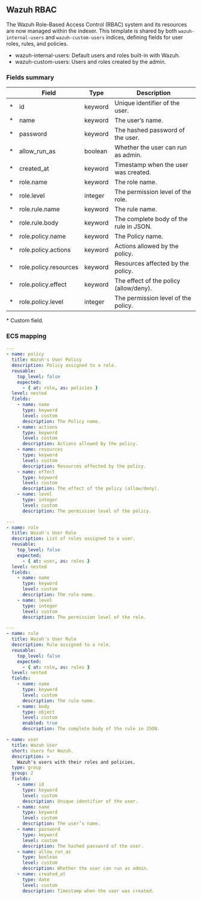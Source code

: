 ## Wazuh RBAC

The Wazuh Role-Based Access Control (RBAC) system and its resources are now managed within the indexer. This template is shared by both `wazuh-internal-users` and `wazuh-custom-users` indices, defining fields for user roles, rules, and policies.

- wazuh-internal-users: Default users and roles built-in with Wazuh.
- wazuh-custom-users: Users and roles created by the admin.

### Fields summary

|     | Field                               | Type      | Description                                       |
| --- | ----------------------------------- | --------- | ------------------------------------------------- |
| \*  | id                                  | keyword   | Unique identifier of the user.                    |
| \*  | name                                | keyword   | The user’s name.                                  |
| \*  | password                            | keyword   | The hashed password of the user.                  |
| \*  | allow_run_as                        | boolean   | Whether the user can run as admin.                |
| \*  | created_at                          | keyword   | Timestamp when the user was created.              |
| \*  | role.name                           | keyword   | The role name.                                    |
| \*  | role.level                          | integer   | The permission level of the role.                 |
| \*  | role.rule.name                      | keyword   | The rule name.                                    |
| \*  | role.rule.body                      | keyword   | The complete body of the rule in JSON.            |
| \*  | role.policy.name                    | keyword   | The Policy name.                                  |
| \*  | role.policy.actions                 | keyword   | Actions allowed by the policy.                    |
| \*  | role.policy.resources               | keyword   | Resources affected by the policy.                 |
| \*  | role.policy.effect                  | keyword   | The effect of the policy (allow/deny).            |
| \*  | role.policy.level                   | integer   | The permission level of the policy.               |

\* Custom field.


### ECS mapping

```yaml
---
- name: policy
  title: Wazuh's User Policy
  description: Policy assigned to a role.
  reusable:
    top_level: false
    expected:
      - { at: role, as: policies }
  level: nested
  fields:
    - name: name
      type: keyword
      level: custom
      description: The Policy name.
    - name: actions
      type: keyword
      level: custom
      description: Actions allowed by the policy.
    - name: resources
      type: keyword
      level: custom
      description: Resources affected by the policy.
    - name: effect
      type: keyword
      level: custom
      description: The effect of the policy (allow/deny).
    - name: level
      type: integer
      level: custom
      description: The permission level of the policy.

```
```yaml
---
- name: role
  title: Wazuh's User Role
  description: List of roles assigned to a user.
  reusable:
    top_level: false
    expected:
      - { at: user, as: roles }
  level: nested
  fields:
    - name: name
      type: keyword
      level: custom
      description: The role name.
    - name: level
      type: integer
      level: custom
      description: The permission level of the role.

```
```yaml
---
- name: rule
  title: Wazuh's User Rule
  description: Rule assigned to a role.
  reusable:
    top_level: false
    expected:
      - { at: role, as: rules }
  level: nested
  fields:
    - name: name
      type: keyword
      level: custom
      description: The rule name.
    - name: body
      type: object
      level: custom
      enabled: true
      description: The complete body of the rule in JSON.

```
```yaml
- name: user
  title: Wazuh User
  short: Users for Wazuh.
  description: >
    Wazuh's users with their roles and policies.
  type: group
  group: 2
  fields:
    - name: id
      type: keyword
      level: custom
      description: Unique identifier of the user.
    - name: name
      type: keyword
      level: custom
      description: The user’s name.
    - name: password
      type: keyword
      level: custom
      description: The hashed password of the user.
    - name: allow_run_as
      type: boolean
      level: custom
      description: Whether the user can run as admin.
    - name: created_at
      type: date
      level: custom
      description: Timestamp when the user was created.

```
